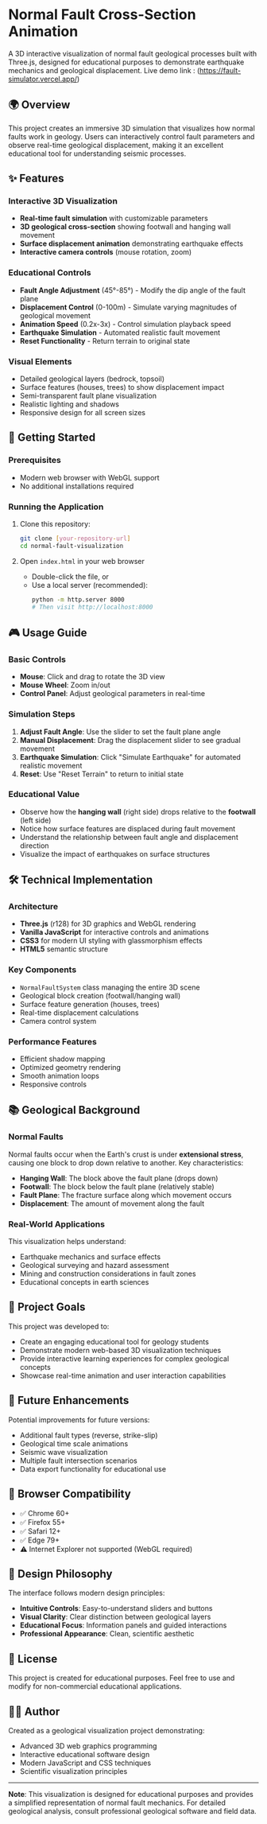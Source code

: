 # Normal Fault Cross-Section Animation

A 3D interactive visualization of normal fault geological processes built with Three.js, designed for educational purposes to demonstrate earthquake mechanics and geological displacement.
Live demo link : (https://fault-simulator.vercel.app/)
## 🌍 Overview

This project creates an immersive 3D simulation that visualizes how normal faults work in geology. Users can interactively control fault parameters and observe real-time geological displacement, making it an excellent educational tool for understanding seismic processes.

## ✨ Features

### Interactive 3D Visualization
- **Real-time fault simulation** with customizable parameters
- **3D geological cross-section** showing footwall and hanging wall movement
- **Surface displacement animation** demonstrating earthquake effects
- **Interactive camera controls** (mouse rotation, zoom)

### Educational Controls
- **Fault Angle Adjustment** (45°-85°) - Modify the dip angle of the fault plane
- **Displacement Control** (0-100m) - Simulate varying magnitudes of geological movement
- **Animation Speed** (0.2x-3x) - Control simulation playback speed
- **Earthquake Simulation** - Automated realistic fault movement
- **Reset Functionality** - Return terrain to original state

### Visual Elements
- Detailed geological layers (bedrock, topsoil)
- Surface features (houses, trees) to show displacement impact
- Semi-transparent fault plane visualization
- Realistic lighting and shadows
- Responsive design for all screen sizes

## 🚀 Getting Started

### Prerequisites
- Modern web browser with WebGL support
- No additional installations required

### Running the Application
1. Clone this repository:
   ```bash
   git clone [your-repository-url]
   cd normal-fault-visualization
   ```

2. Open `index.html` in your web browser
   - Double-click the file, or
   - Use a local server (recommended):
     ```bash
     python -m http.server 8000
     # Then visit http://localhost:8000
     ```

## 🎮 Usage Guide

### Basic Controls
- **Mouse**: Click and drag to rotate the 3D view
- **Mouse Wheel**: Zoom in/out
- **Control Panel**: Adjust geological parameters in real-time

### Simulation Steps
1. **Adjust Fault Angle**: Use the slider to set the fault plane angle
2. **Manual Displacement**: Drag the displacement slider to see gradual movement
3. **Earthquake Simulation**: Click "Simulate Earthquake" for automated realistic movement
4. **Reset**: Use "Reset Terrain" to return to initial state

### Educational Value
- Observe how the **hanging wall** (right side) drops relative to the **footwall** (left side)
- Notice how surface features are displaced during fault movement
- Understand the relationship between fault angle and displacement direction
- Visualize the impact of earthquakes on surface structures

## 🛠️ Technical Implementation

### Architecture
- **Three.js** (r128) for 3D graphics and WebGL rendering
- **Vanilla JavaScript** for interactive controls and animations
- **CSS3** for modern UI styling with glassmorphism effects
- **HTML5** semantic structure

### Key Components
- `NormalFaultSystem` class managing the entire 3D scene
- Geological block creation (footwall/hanging wall)
- Surface feature generation (houses, trees)
- Real-time displacement calculations
- Camera control system

### Performance Features
- Efficient shadow mapping
- Optimized geometry rendering
- Smooth animation loops
- Responsive controls

## 📚 Geological Background

### Normal Faults
Normal faults occur when the Earth's crust is under **extensional stress**, causing one block to drop down relative to another. Key characteristics:

- **Hanging Wall**: The block above the fault plane (drops down)
- **Footwall**: The block below the fault plane (relatively stable)
- **Fault Plane**: The fracture surface along which movement occurs
- **Displacement**: The amount of movement along the fault

### Real-World Applications
This visualization helps understand:
- Earthquake mechanics and surface effects
- Geological surveying and hazard assessment
- Mining and construction considerations in fault zones
- Educational concepts in earth sciences

## 🎯 Project Goals

This project was developed to:
- Create an engaging educational tool for geology students
- Demonstrate modern web-based 3D visualization techniques
- Provide interactive learning experiences for complex geological concepts
- Showcase real-time animation and user interaction capabilities

## 🔧 Future Enhancements

Potential improvements for future versions:
- Additional fault types (reverse, strike-slip)
- Geological time scale animations
- Seismic wave visualization
- Multiple fault intersection scenarios
- Data export functionality for educational use

## 📱 Browser Compatibility

- ✅ Chrome 60+
- ✅ Firefox 55+
- ✅ Safari 12+
- ✅ Edge 79+
- ⚠️ Internet Explorer not supported (WebGL required)

## 🎨 Design Philosophy

The interface follows modern design principles:
- **Intuitive Controls**: Easy-to-understand sliders and buttons
- **Visual Clarity**: Clear distinction between geological layers
- **Educational Focus**: Information panels and guided interactions
- **Professional Appearance**: Clean, scientific aesthetic

## 📄 License

This project is created for educational purposes. Feel free to use and modify for non-commercial educational applications.

## 👨‍💻 Author

Created as a geological visualization project demonstrating:
- Advanced 3D web graphics programming
- Interactive educational software design
- Modern JavaScript and CSS techniques
- Scientific visualization principles

---

**Note**: This visualization is designed for educational purposes and provides a simplified representation of normal fault mechanics. For detailed geological analysis, consult professional geological software and field data.

